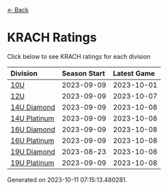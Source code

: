 [<- Back](../readme.md)
# KRACH Ratings
Click below to see KRACH ratings for each division

| Division | Season Start | Latest Game |
| :-- | :-- | :-- |
| [10U](10U-ratings.md) | 2023-09-09 | 2023-10-01 |
| [12U](12U-ratings.md) | 2023-09-09 | 2023-10-07 |
| [14U Diamond](14U-Diamond-ratings.md) | 2023-09-09 | 2023-10-08 |
| [14U Platinum](14U-Platinum-ratings.md) | 2023-09-09 | 2023-10-08 |
| [16U Diamond](16U-Diamond-ratings.md) | 2023-09-09 | 2023-10-08 |
| [16U Platinum](16U-Platinum-ratings.md) | 2023-09-09 | 2023-10-08 |
| [19U Diamond](19U-Diamond-ratings.md) | 2023-08-23 | 2023-10-08 |
| [19U Platinum](19U-Platinum-ratings.md) | 2023-09-09 | 2023-10-08 |

Generated on 2023-10-11 07:15:13.480281.
